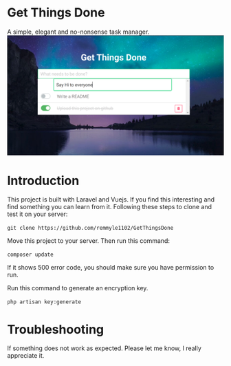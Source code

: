 # Get Things Done

A simple, elegant and no-nonsense task manager.
![alt text](introduction.png)

# Introduction
This project is built with Laravel and Vuejs. If you find this interesting and find something you can learn from it.
Following these steps to clone and test it on your server:

``git clone https://github.com/remmyle1102/GetThingsDone``

Move this project to your server. Then run this command:

``composer update``

If it shows 500 error code, you should make sure you have permission to run.

Run this command to generate an encryption key.

``php artisan key:generate``

# Troubleshooting
If something does not work as expected. Please let me know, I really appreciate it.